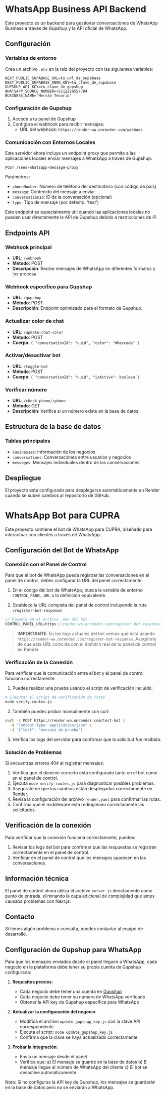 # WhatsApp Business API Backend

Este proyecto es un backend para gestionar conversaciones de WhatsApp Business a través de Gupshup y la API oficial de WhatsApp.

## Configuración

### Variables de entorno

Crea un archivo `.env` en la raíz del proyecto con las siguientes variables:

```
NEXT_PUBLIC_SUPABASE_URL=tu_url_de_supabase
NEXT_PUBLIC_SUPABASE_ANON_KEY=tu_clave_de_supabase
GUPSHUP_API_KEY=tu_clave_de_gupshup
WHATSAPP_SOURCE_NUMBER=+5212228557784
BUSINESS_NAME="Hernán Tenorio"
```

### Configuración de Gupshup

1. Accede a tu panel de Gupshup
2. Configura el webhook para recibir mensajes:
   - URL del webhook: `https://render-wa.onrender.com/webhook`

### Comunicación con Entornos Locales

Este servidor ahora incluye un endpoint proxy que permite a las aplicaciones locales enviar mensajes a WhatsApp a través de Gupshup:

```
POST /send-whatsapp-message-proxy
```

Parámetros:
- `phoneNumber`: Número de teléfono del destinatario (con código de país)
- `message`: Contenido del mensaje a enviar
- `conversationId`: ID de la conversación (opcional)
- `type`: Tipo de mensaje (por defecto: 'text')

Este endpoint es especialmente útil cuando las aplicaciones locales no pueden usar directamente la API de Gupshup debido a restricciones de IP.

## Endpoints API

### Webhook principal
- **URL**: `/webhook`
- **Método**: POST
- **Descripción**: Recibe mensajes de WhatsApp en diferentes formatos y los procesa.

### Webhook específico para Gupshup
- **URL**: `/gupshup`
- **Método**: POST
- **Descripción**: Endpoint optimizado para el formato de Gupshup.

### Actualizar color de chat
- **URL**: `/update-chat-color`
- **Método**: POST
- **Cuerpo**: `{ "conversationId": "uuid", "color": "#hexcode" }`

### Activar/desactivar bot
- **URL**: `/toggle-bot`
- **Método**: POST
- **Cuerpo**: `{ "conversationId": "uuid", "isActive": boolean }`

### Verificar número
- **URL**: `/check-phone/:phone`
- **Método**: GET
- **Descripción**: Verifica si un número existe en la base de datos.

## Estructura de la base de datos

### Tablas principales
- `businesses`: Información de los negocios
- `conversations`: Conversaciones entre usuarios y negocios
- `messages`: Mensajes individuales dentro de las conversaciones

## Despliegue

El proyecto está configurado para desplegarse automáticamente en Render cuando se suben cambios al repositorio de GitHub.

# WhatsApp Bot para CUPRA

Este proyecto contiene el bot de WhatsApp para CUPRA, diseñado para interactuar con clientes a través de WhatsApp.

## Configuración del Bot de WhatsApp

### Conexión con el Panel de Control

Para que el bot de WhatsApp pueda registrar las conversaciones en el panel de control, debes configurar la URL del panel correctamente:

1. En el código del bot de WhatsApp, busca la variable de entorno `CONTROL_PANEL_URL` o la definición equivalente.

2. Establece la URL completa del panel de control incluyendo la ruta `/register-bot-response`:

```js
// Ejemplo en el archivo .env del bot
CONTROL_PANEL_URL=https://render-wa.onrender.com/register-bot-response
```

> **IMPORTANTE**: En los logs actuales del bot vemos que está usando `https://render-wa.onrender.com/register-bot-response`. Asegúrate de que esta URL coincida con el dominio real de tu panel de control en Render.

### Verificación de la Conexión

Para verificar que la comunicación entre el bot y el panel de control funciona correctamente:

1. Puedes realizar una prueba usando el script de verificación incluido:

```bash
# Ejecutar el script de verificación de rutas
node verify-routes.js
```

2. También puedes probar manualmente con curl:

```bash
curl -X POST https://render-wa.onrender.com/test-bot \
  -H "Content-Type: application/json" \
  -d '{"test": "mensaje de prueba"}'
```

3. Verifica los logs del servidor para confirmar que la solicitud fue recibida.

### Solución de Problemas

Si encuentras errores 404 al registrar mensajes:

1. Verifica que el dominio correcto está configurado tanto en el bot como en el panel de control.
2. Ejecuta `node verify-routes.js` para diagnosticar posibles problemas.
3. Asegúrate de que los cambios están desplegados correctamente en Render.
4. Revisa la configuración del archivo `render.yaml` para confirmar las rutas.
5. Confirma que el middleware está redirigiendo correctamente las solicitudes.

## Verificación de la conexión

Para verificar que la conexión funciona correctamente, puedes:

1. Revisar los logs del bot para confirmar que las respuestas se registran correctamente en el panel de control.
2. Verificar en el panel de control que los mensajes aparecen en las conversaciones.

## Información técnica

El panel de control ahora utiliza el archivo `server.js` directamente como punto de entrada, eliminando la capa adicional de complejidad que antes causaba problemas con Next.js.

## Contacto

Si tienes algún problema o consulta, puedes contactar al equipo de desarrollo.

## Configuración de Gupshup para WhatsApp

Para que los mensajes enviados desde el panel lleguen a WhatsApp, cada negocio en la plataforma debe tener su propia cuenta de Gupshup configurada:

1. **Requisitos previos**:
   - Cada negocio debe tener una cuenta en [Gupshup](https://www.gupshup.io/)
   - Cada negocio debe tener su número de WhatsApp verificado
   - Obtener la API key de Gupshup específica para WhatsApp

2. **Actualizar la configuración del negocio**:
   - Modifica el archivo `update_gupshup_key.js` con la clave API correspondiente
   - Ejecuta el script: `node update_gupshup_key.js`
   - Confirma que la clave se haya actualizado correctamente

3. **Probar la integración**:
   - Envía un mensaje desde el panel
   - Verifica que:
     a) El mensaje se guarde en la base de datos
     b) El mensaje llegue al número de WhatsApp del cliente
     c) El bot se desactive automáticamente

Nota: Si no configuras la API key de Gupshup, los mensajes se guardarán en la base de datos pero no se enviarán a WhatsApp. 